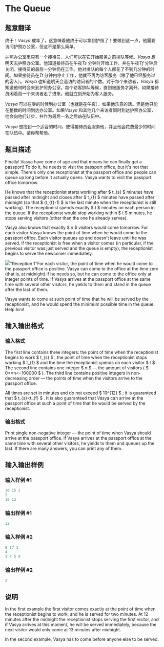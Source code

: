 # The Queue

## 题意翻译

终于！$Vasya$ 成年了，这意味着他终于可以拿到护照了！要做到这一点，他需要访问护照办公室，但这不是那么简单。

护照办公室里只有一个接待员，人们可以在它开始服务之前排队等候。$Vasya$ 想明天去护照办公室。他知道接待员在午夜$Ts$ 分钟时开始工作，并在午夜$Tf$ 分钟后关闭。接待员的最后一分钟仍在工作。他对排队的每个人都花了不到几分钟的时间。如果接待员在$Tt$ 分钟内停止工作，他就不再为访客服务（除了他已经服务过的客人）。$Vasya$ 也知道明天会造访的访问者的个数。对于每个来访者，$Vasya$ 都知道他何时会来到护照办公室。每个访客排队等候，直到被服务才离开。如果接待员闲着而一个来访者走了进来，他就立刻开始为客人服务。

$Vasya$ 可以在零的时候到办公室（也就是在午夜），如果他乐意的话。但是他只能在整数的时间到达办公室。如果$Vasya$ 和其他几个来访者同时到达护照办公室，他会向他们让步，并作为最后一名之后站在队伍中。

$Vasya$ 想找到一个适合的时间，使得接待员会服务他，并且他会花费最少的时间在队伍中。请你帮帮他。

## 题目描述

Finally! Vasya have come of age and that means he can finally get a passport! To do it, he needs to visit the passport office, but it's not that simple. There's only one receptionist at the passport office and people can queue up long before it actually opens. Vasya wants to visit the passport office tomorrow.

He knows that the receptionist starts working after $ t_{s} $ minutes have passed after midnight and closes after $ t_{f} $ minutes have passed after midnight (so that $ (t_{f}-1) $ is the last minute when the receptionist is still working). The receptionist spends exactly $ t $ minutes on each person in the queue. If the receptionist would stop working within $ t $ minutes, he stops serving visitors (other than the one he already serves).

Vasya also knows that exactly $ n $ visitors would come tomorrow. For each visitor Vasya knows the point of time when he would come to the passport office. Each visitor queues up and doesn't leave until he was served. If the receptionist is free when a visitor comes (in particular, if the previous visitor was just served and the queue is empty), the receptionist begins to serve the newcomer immediately.

![](https://cdn.luogu.com.cn/upload/vjudge_pic/CF767B/21e6fa9f8076fbac8e8f856cf43d41d3ac4208dc.png)"Reception 1"For each visitor, the point of time when he would come to the passport office is positive. Vasya can come to the office at the time zero (that is, at midnight) if he needs so, but he can come to the office only at integer points of time. If Vasya arrives at the passport office at the same time with several other visitors, he yields to them and stand in the queue after the last of them.

Vasya wants to come at such point of time that he will be served by the receptionist, and he would spend the minimum possible time in the queue. Help him!

## 输入输出格式

### 输入格式

The first line contains three integers: the point of time when the receptionist begins to work $ t_{s} $ , the point of time when the receptionist stops working $ t_{f} $ and the time the receptionist spends on each visitor $ t $ . The second line contains one integer $ n $ — the amount of visitors ( $ 0<=n<=100000 $ ). The third line contains positive integers in non-decreasing order — the points of time when the visitors arrive to the passport office.

All times are set in minutes and do not exceed $ 10^{12} $ ; it is guaranteed that $ t_{s}&lt;t_{f} $ . It is also guaranteed that Vasya can arrive at the passport office at such a point of time that he would be served by the receptionist.

### 输出格式

Print single non-negative integer — the point of time when Vasya should arrive at the passport office. If Vasya arrives at the passport office at the same time with several other visitors, he yields to them and queues up the last. If there are many answers, you can print any of them.

## 输入输出样例

### 输入样例 #1

```cpp
10 15 2
2
10 13

```
### 输出样例 #1

```cpp
12
```


### 输入样例 #2

```cpp
8 17 3
4
3 4 5 8

```
### 输出样例 #2

```cpp
2
```


## 说明

In the first example the first visitor comes exactly at the point of time when the receptionist begins to work, and he is served for two minutes. At 12 minutes after the midnight the receptionist stops serving the first visitor, and if Vasya arrives at this moment, he will be served immediately, because the next visitor would only come at 13 minutes after midnight.

In the second example, Vasya has to come before anyone else to be served.

